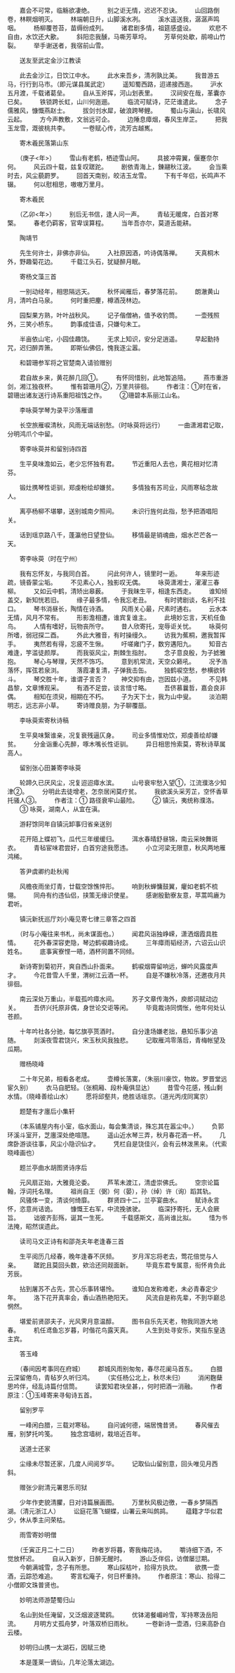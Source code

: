 <!-- { "loadSidebar": true } -->
　　嘉会不可常，临觞欲凄绝。
　　别之讵无情，迟迟不忍诀。
　　山回路倒卷，林瞑烟明灭。
　　林端朝日升，山脚溪水冽。
　　溪水遥送我，潺潺声鸣咽。
　　杨柳覆苍苔，苗缛纷成列。
　　诸君剧多情，祖筵感盛设。
　　欢悲不自由，水饮还大歠。
　　斜阳恋我醺，马嘶芳草埒。
　　芳草何处歇，鹃啼山竹裂。
　　举手谢送者，我宿前山雪。

　　送友至武定金沙江教读

　　此去金沙江，日饮江中水。
　　此水来吾乡，清冽孰比美。
　　我昔游五马，行行到马市。（即元谋县属武定）
　　遥知蜀西路，迢递接西迤。
　　沪水五月渡，千载诸葛垒。
　　自从玉斧挥，河山划表里。
　　汉祠安在哉，革囊亦已矣。
　　铁锁跨长虹，山川何迤逦。
　　临流可赋诗，茫茫谁遣此。
　　念子儒雅风，慷慨燕赵士。
　　拔剑刌水犀，破浪跨琴鲤。
　　蜀山与滇山，长啸风云起。
　　方今声教敷，文翁远可企。
　　边陲息瘴烟，春风生岸芷。
　　把我玉龙雪，溉彼桃共李。
　　一卷赋心传，流芳古越嶲。

　　寄木羲民落第山东

　　（庚子<年>）
　　雪山有老鹤，栖迹雪山阿。
　　具披冲霄翼，偃蹇奈尔何。
　　风云四十载，兹复叹蹉跎。
　　剧依青海上，錬翮秋江波。
　　会当乘时去，风尘藐罻罗。
　　回首天南别，皎洁玉龙雪。
　　下有千年侣，长鸣声不辍。
　　何以慰相思，嗷嗷万里月。

　　寄木羲民

　　（乙卯<年>）
　　别后无书信，逢人问一声。
　　青毡无暖席，白首对寒檠。
　　春老仍羁客，官卑误算程。
　　当年吾亦尔，莫道舌能耕。

　　陶靖节

　　先生何许士，非佛亦非仙。
　　入社原因酒，吟诗偶落禅。
　　天真桐木外，野趣菊花边。
　　千载江头石，犹疑醉月眠。

　　寄杨文藻三首

　　一别动经年，相思隔远天。
　　秋怀闻雁后，春梦落花前。
　　朗澈黄山月，清吟白马泉。
　　何时重把麈，樽酒茂林边。

　　园梨果方熟，叶叶战秋风。
　　记子偕僧衲，值予收钓筒。
　　一壶残照外，三笑小桥东。
　　韵事成佳语，只嫌句未工。

　　半亩依山宅，小园佳趣饶。
　　无求上知识，安分足逍遥。
　　早起勤持咒，迟归醉弄箫。
　　即斯仙佛侣，愧我逐尘嚣。

　　和碧珊参军将之官楚南入请验赠别

　　君自故乡来，黄花醉几回①。
　　有怀同惜别，此地暂追陪。
　　燕市重游剑，湘江独夜杯。
　　惟有碧珊月②，万里共徘徊。
　　作者注：①时在省，碧珊出诸友送行诗系重阳祖饯之作。
　　②珊碧本系丽江山名。

　　李咏萸学琴为录平沙落雁谱

　　长空旅雁唳清秋，风雨无端话别愁。（时咏萸将远行）
　　一曲潇湘君记取，分明鸿爪个中留。

　　寄李咏萸并和留别诗四首

　　生平臭味澹如云，老少忘怀独有君。
　　节近重阳人去也，黄花相对忆清芬。

　　锻灶携琴性讵驯，郑虔粉绘却嫌贫。
　　多情独有苏司业，风雨寒毡念故人。

　　离亭杨柳不堪攀，送别城南夕照间。
　　未识行旌何此指，愁予把酒唱阳关。

　　话到瑶京路八千，蓬瀛他日望登仙。
　　移情最是销魂曲，烟水芒芒各一天。

　　寄李咏萸（时在宁州）

　　我有忘怀友，与我同白首。
　　问此何许人，镜里时一逅。
　　年来形迹疏，镜昏蒙尘垢。
　　不见素心人，独影叹无偶。
　　咏萸潇湘士，濯濯三春柳。
　　又如云中鹤，清矫出皋薮。
　　于我昧生平，相逢东西走。
　　谁知倾盖交，新知恍若旧。
　　缘子最多情，令我忘老丑。
　　有时骋剧谈，名利不挂口。
　　琴书消昼长，陶情在诗酒。
　　风雨关心最，尺素时通右。
　　云水本无情，风月不常有。
　　形影澹相遭，谁宾复谁主。
　　此境妙忘言，天机任鱼鸟。
　　人情有嗜好，玩物丧所守。
　　昔人欣寄托，宠辱讵关忧。
　　咏萸何所嗜，弱冠探二酉。
　　外此大雅音，有时操缦久。
　　访我为蕉桐，邀我暂挥手。
　　夷然若有得，忘疲不生愀。
　　吁嗟雍门子，数穷遘阳九。
　　知音古难逢，竽滥徒颜厚。
　　而我驱风尘，荆棘生指肘。
　　念子意良殷，为子摅雅抱。
　　琴心与琴理，天然不饰巧。
　　意到机常流，天空众籁吼。
　　况予浩落怀，挥弦若泉浏。
　　落霞凄复清，子弹我击缶。
　　独鹤唳空愁，参横欲转斗。
　　琴交胜十年，谁谓子言否？
　　神交抑有由，岂因兹小道。
　　不见韩昌黎，文章博观采。
　　有酒不足尝，谈言惜寸略。
　　吾侪慕曩哲，嘉会良非偶。
　　相知在须臾，相期在不朽。
　　子为天下士，我为山中叟。
　　淡泊期明志，远志非小草。
　　寄诗赠良朋，为子聊覆瓿。

　　李咏萸索寄秋诗稿

　　生平臭味繄谁亲，况复衰残逼仄身。
　　司业多情惟劝饮，郑虔善绘却嫌贫。
　　分金诣重心先醉，啄木嘴长性讵驯。
　　异日相思怜索莫，寄秋诗草属高人。

　　留别张心田兼寄李咏萸

　　轮蹄久已厌风尘，况复迢迢瘴水滨。
　　山号衰牢愁入望①，江流濮洛少知津②。
　　分明此去徒增老，怎奈居闲莫疗贫。
　　我欲溪头采芳芷，空怀香草托骚人③。
　　作者注：① 路径衰牢山最险。
　　② 镇沅，夷统称濮洛。
　　③ 咏萸，湖南人，从宜在滇。

　　游耔馀同年自镇沅卸事归省亲送别

　　花开陌上蝶初飞，瓜代三年缓缓归。
　　洱水春晴舒昼锦，南云采映舞斑衣。
　　青毡宦味君尝好，白首穷途我愿违。
　　小立河梁无限意，秋风两地雁鸿稀。

　　答尹虞卿约赴秋闱

　　风檐夜雨坐灯青，廿载空馀憔悴形。
　　响到秋蝉慵鼓翼，癯如老鹤不梳翎。
　　同舟有约违仙侣，挟策无缘识使星。
　　感谢殷勤寮友意，苹蒿鸣廘为君听。

　　镇沅新抚巡厅刘小庵见寄七律三章答之四首

　　（时与小庵往来书札，尚未谋面也。）
　　闻君风诣独峥嵘，潇洒烟霞具胜情。
　　花外春深容吏隐，琴边鹤唳趣诗成。
　　三年瘴雨韬经济，六诏云山识姓名。
　　底事寅寮悭一晤，酒杯同置不同倾。

　　新诗寄到菊初开，爽自西山扑面来。
　　鹤唳烟霄留响远，蝉吟风露度声才。
　　今花昔雪人千里，渭树江云酒一杯。
　　自是不嫌秋冷落，还邀夜月共徘徊。

　　南云深处万重山，半载孤吟瘴水间。
　　苏子文章传海外，庾郎词赋动边关。
　　吾侪兴托原非偶，身世论交讵等闲。
　　毕竟裁诗同惆怅，他年何处认苍颜。

　　十年吟社各分驰，每忆旗亭贳酒时。
　　自分逢场嫌老拙，悬知乐事少追随。
　　剡溪夜雪君饶兴，宋玉秋风我独悲。
　　记取雁鸿零落后，青梅帐望及瓜期。

　　赠杨晓峰

　　二十年兄弟，相看各老成。
　　壶樽长落寞，（朱丽川豪饮，物故。罗晋堂远宦久别）
　　衣马自肥轻。（张桐厢、段朴庵俱显达）
　　昔雪今花感，残山剩水情。（晓峰善绘山水）
　　愿将邱壑共，绝胜话瑶京。（道光丙戌同寓京）

　　题楚有才廛后小集轩

　　（本系铺屋内有小室，临水面山，每会集清谈，殊忘其在嚣尘中。）
　　负郭环溪斗室开，芝廛深处绝喧豗。
　　遥山近水琴三弄，秋月春花酒一杯。
　　几席卧游谈往事，风尘小隐识仙才。
　　凭栏自是饶佳兴，会有云林泼黑来。（代索晓峰画也）

　　题兰亭曲水胡图贤诗序后

　　元风扇正始，大雅竟沦委。
　　芦苇未渡江，清虚崇佛氏。
　　空宗论篇翰，浮词托名理。
　　祖尚自王（弼）何（晏），孙（绰）许（询）蹈其轨。
　　风骚体一变，清谈何绮靡。
　　群贤四十二，兰亭宴曲水。
　　赋诗永言怀，恣意尚诘诡。
　　慷慨王右军，中流挽骇驶。
　　临深抒寄托，无人会厥旨。
　　诎彼齐彭殇，诞其一生死。
　　千载感斯文，高尚谁比拟。
　　惜为书法掩，昭然误遗此。

　　读司马文正诗有和邵尧夫年老逢春三首

　　生平阅历几经春，晚年逢春不厌频。
　　岁月浑忘将老去，莺花倍觉与人亲。
　　蹉跎且莫回头数，欸洽还同觌面新。
　　毕竟东君专属意，衔怀肯负此芳辰。

　　拈到屠苏不占先，赏心乐事转堪怜。
　　谁知白发称难老，未必青春定少年。
　　洛下花开真率会，香山酒热艳阳天。
　　风流自是称先辈，不到华巅总惘然。

　　堪爱前贤邵夫子，光风霁月意温醇。
　　图书自乐先天老，物我同游大地春。
　　机任鸢鱼忘岁暮，时偕花鸟露天真。
　　人生到处寻安乐，笑指东皇迭主宾。

　　答玉峰

　　（春间因考事同在府城）
　　郡城风雨别匆匆，春尽花阑马首东。
　　白腊云深留倦鸟，青毡岁久听归鸿。
　　（实任杨公北上，秋尽未归）
　　消闲麴蘖思吟伴，经乱诗篇付信筒。
　　读罢知君块垒甚，，何时把酒一消融。
　　作者原注：①玉峰寄来寻甸诗五首。

　　留别罗平

　　一峰闲白腊，三载对寒毡。
　　自问诚何德，端居愧昔贤。
　　春风催去雁，别梦托吟笺。
　　独念宫墙树，栽培近百年。

　　送道士还家

　　尘缘未尽暂还家，几度人间阅岁华。
　　记取仙山留别意，回头唯见月西斜。

　　赠张少尉清元署恩乐司狱

　　少年作吏貌清臞，日对诗篇展画图。
　　万里秋风极边徼，一春乡梦隔西湖。（清元浙江人）
　　讼庭花落飞蝴蝶，山署云来叫鹧鸪。
　　蕴籍才华似君少，休从季主问荣枯。

　　雨雪寄妙明僧

　　（壬寅正月二十二日）
　　昨者岁将暮，寄我梅花诗。
　　嚼诗细下酒，不觉放杯迟。
　　自从入新岁，日醉无醒时。
　　游山乏伴侣，访僧屡愆期。
　　今朝满城雪，念子有所思。
　　寒山採枯叶，拾得方执炊。
　　欲携一壶酒，云踪恐难追。
　　寄言松庵子，何日杯重持。
　　作者原注：寒山、拾得二小僧即文珠普贤也。

　　妙明法师游楚蜀归山

　　名山到处任淹留，又泛烟波逐鹭鸥。
　　优钵渴餐嵋岭雪，军持寒汲岳阳流。
　　月明方丈孤舟梦，叶落双桥旧雨秋。
　　一卷新诗一壶酒，归来高卧白云楼。

　　妙明归山携一太湖石，因赋三绝

　　本是蓬莱一谪仙，几年沦落太湖边。

